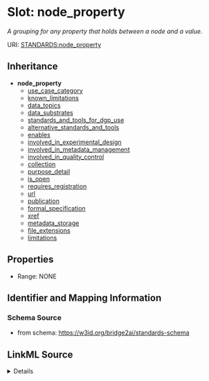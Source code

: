 # Slot: node_property
_A grouping for any property that holds between a node and a value._


URI: [STANDARDS:node_property](https://w3id.org/bridge2ai/standards-schema/node_property)




## Inheritance

* **node_property**
    * [use_case_category](use_case_category.md)
    * [known_limitations](known_limitations.md)
    * [data_topics](data_topics.md)
    * [data_substrates](data_substrates.md)
    * [standards_and_tools_for_dgp_use](standards_and_tools_for_dgp_use.md)
    * [alternative_standards_and_tools](alternative_standards_and_tools.md)
    * [enables](enables.md)
    * [involved_in_experimental_design](involved_in_experimental_design.md)
    * [involved_in_metadata_management](involved_in_metadata_management.md)
    * [involved_in_quality_control](involved_in_quality_control.md)
    * [collection](collection.md)
    * [purpose_detail](purpose_detail.md)
    * [is_open](is_open.md)
    * [requires_registration](requires_registration.md)
    * [url](url.md)
    * [publication](publication.md)
    * [formal_specification](formal_specification.md)
    * [xref](xref.md)
    * [metadata_storage](metadata_storage.md)
    * [file_extensions](file_extensions.md)
    * [limitations](limitations.md)







## Properties

* Range: NONE







## Identifier and Mapping Information







### Schema Source


* from schema: https://w3id.org/bridge2ai/standards-schema




## LinkML Source

<details>
```yaml
name: node property
description: A grouping for any property that holds between a node and a value.
from_schema: https://w3id.org/bridge2ai/standards-schema
rank: 1000
domain: NamedThing
alias: node_property

```
</details>